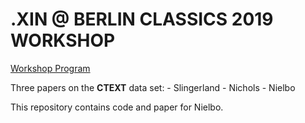 # .XIN @ BERLIN CLASSICS 2019 WORKSHOP #

[Workshop Program](https://www.mpiwg-berlin.mpg.de/event/digital-humanities-and-classical-studies-prospects-and-challenges)

Three papers on the **CTEXT** data set:
	- Slingerland
	- Nichols
	- Nielbo

This repository contains code and paper for Nielbo.
